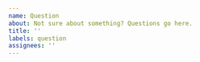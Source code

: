 ```yaml
---
name: Question
about: Not sure about something? Questions go here.
title: ''
labels: question
assignees: ''
---
```


<!-- Write your question here -->
